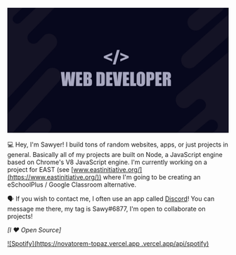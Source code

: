 ![Header](https://github.com/sqwwy/sqwwy/blob/master/Untitled_Artwork%203.jpg?raw=true)

💻 Hey, I'm Sawyer! I build tons of random websites, apps, or just projects in general. Basically all of my projects are built on Node, a JavaScript engine based on Chrome's V8 JavaScript engine. I'm currently working on a project for EAST (see [www.eastinitiative.org/](https://www.eastinitiative.org/)) where I'm going to be creating an eSchoolPlus / Google Classroom alternative.

🗣️ If you wish to contact me, I often use an app called [Discord](https://discord.com)! You can message me there, my tag is Sawy#6877, I'm open to collaborate on projects!

*[I ❤ Open Source]*

[![Spotify](https://novatorem-topaz.vercel.app
.vercel.app/api/spotify)](https://open.spotify.com/user/xow5mtuwdo31scpr9w504yw15)
